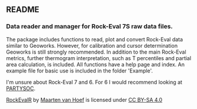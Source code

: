 ## README

### Data reader and manager for Rock-Eval 7S raw data files.
The package includes functions to read, plot and convert Rock-Eval data similar to Geoworks. However, for calibration and cursor determination Geoworks is still strongly recommended.
In addition to the main Rock-Eval metrics, further thermogram interpretation, such as T percentiles and partial area calculation, is included.
All functions have a help page and index. An example file for basic use is included in the folder 'Example'.

I'm unsure about Rock-Eval 7 and 6. For 6 I would recommend looking at [PARTYSOC](https://github.com/lauric-cecillon/PARTYsoc).

<a href="https://creativecommons.org">RockEvalR</a> by <a href="https://creativecommons.org">Maarten van Hoef</a> is licensed under <a href="https://creativecommons.org/licenses/by-sa/4.0/">CC BY-SA 4.0</a><img src="https://mirrors.creativecommons.org/presskit/icons/cc.svg" alt="" style="max-width: 1em;max-height:1em;margin-left: .2em;"><img src="https://mirrors.creativecommons.org/presskit/icons/by.svg" alt="" style="max-width: 1em;max-height:1em;margin-left: .2em;"><img src="https://mirrors.creativecommons.org/presskit/icons/sa.svg" alt="" style="max-width: 1em;max-height:1em;margin-left: .2em;">

